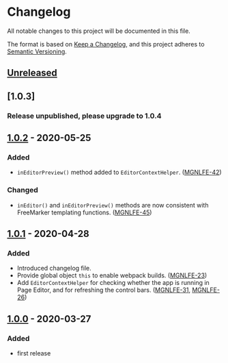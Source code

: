 # Changelog
All notable changes to this project will be documented in this file.

The format is based on [Keep a Changelog](https://keepachangelog.com/en/1.0.0/),
and this project adheres to [Semantic Versioning](https://semver.org/spec/v2.0.0.html).

## [Unreleased]

## [1.0.3]
### Release unpublished, please upgrade to 1.0.4

## [1.0.2] - 2020-05-25
### Added
- `inEditorPreview()` method added to `EditorContextHelper`. ([MGNLFE-42](https://jira.magnolia-cms.com/browse/MGNLFE-42))

### Changed
- `inEditor()` and `inEditorPreview()` methods are now consistent with FreeMarker templating functions. ([MGNLFE-45](https://jira.magnolia-cms.com/browse/MGNLFE-45))

## [1.0.1] - 2020-04-28
### Added
- Introduced changelog file.
- Provide global object `this` to enable webpack builds. ([MGNLFE-23](https://jira.magnolia-cms.com/browse/MGNLFE-23))
- Add `EditorContextHelper` for checking whether the app is running in Page Editor, and for refreshing the control bars. ([MGNLFE-31](https://jira.magnolia-cms.com/browse/MGNLFE-31), [MGNLFE-26](https://jira.magnolia-cms.com/browse/MGNLFE-26))

## [1.0.0] - 2020-03-27
### Added
- first release

[Unreleased]: https://git.magnolia-cms.com/projects/MODULES/repos/frontend-helpers/browse/packages/template-annotations
[1.0.2]: https://www.npmjs.com/package/@magnolia/template-annotations/v/1.0.2
[1.0.1]: https://www.npmjs.com/package/@magnolia/template-annotations/v/1.0.1
[1.0.0]: https://www.npmjs.com/package/@magnolia/template-annotations/v/1.0.0
